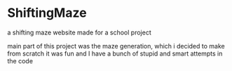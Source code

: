 # ShiftingMaze
a shifting maze website made for a school project


main part of this project was the maze generation, which i decided to make from scratch
it was fun and I have a bunch of stupid and smart attempts in the code
